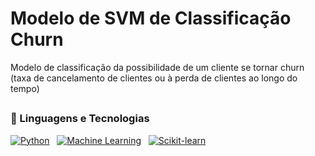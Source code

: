 # Modelo de SVM de Classificação Churn
Modelo de classificação da possibilidade de um cliente se tornar churn (taxa de cancelamento de clientes ou à perda de clientes ao longo do tempo)


  ##

### 🤖 Linguagens e Tecnologias

[![Python](https://img.shields.io/badge/PYTHON-21618C?style=for-the-badge&logo=python&logoColor=white)](https://www.python.org/) &nbsp; [![Machine Learning](https://img.shields.io/badge/MACHINE%20LEARNING-E67E22?style=for-the-badge&logo=tensorflow&logoColor=white)](https://scikit-learn.org/stable/) &nbsp; [![Scikit-learn](https://img.shields.io/badge/SCIKIT--LEARN-21618C?style=for-the-badge&logo=scikit-learn&logoColor=white)](https://scikit-learn.org/stable/) &nbsp;
